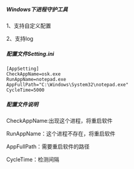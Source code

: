 

##### Windows下进程守护工具

1、支持自定义配置

2、支持log

##### 配置文件Setting.ini

```
[AppSetting]
CheckAppName=osk.exe
RunAppName=notepad.exe
AppFullPath="C:\Windows\System32\notepad.exe"
CycleTime=5000
```

##### 配置文件说明

CheckAppName:出现这个进程，将重启软件

RunAppName：这个进程不存在，将重启软件

AppFullPath：需要重启软件的路径

CycleTime：检测间隔




